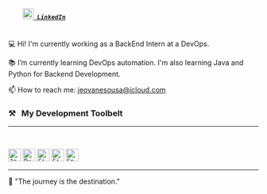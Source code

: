 <h5>
  <code>
    <a href="https://www.linkedin.com/in/jeovanesousa/" title="LinkedIn Profile"><img width="22" src="images/linkedin.svg"> LinkedIn</a>
  </code>
</h5>

💻 Hi! I'm currently working as a BackEnd Intern at a DevOps.

📚 I’m currently learning DevOps automation. I'm also learning Java and Python for Backend Development. 

📫 How to reach me: <a href="mailto: jeovanesousa@icloud.com">jeovanesousa@icloud.com</a>

### ⚒&nbsp;&nbsp;&nbsp;My Development Toolbelt
<hr>
<br>
<p>
  <code><img title="Java" height="25" src="images/java-original.svg"></code>
  <code><img title="Python" height="25" src="images/python-original.svg"></code>
  <code><img title="Git" height="25" src="images/git-original.svg"></code>
  <code><img title="GitHub" height="25" src="images/github.svg"></code>
  <code><img title="Spring" height="25" src="https://download.logo.wine/logo/Spring_Framework/Spring_Framework-Logo.wine.png"></code>
</p>
<hr>

💬 "The journey is the destination."
